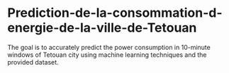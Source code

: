 # Prediction-de-la-consommation-d-energie-de-la-ville-de-Tetouan
The goal is to accurately predict the power consumption in 10-minute windows of Tetouan city using machine learning techniques and the provided dataset.
